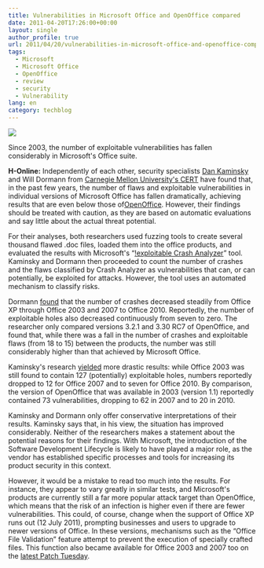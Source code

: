 ```yaml
---
title: Vulnerabilities in Microsoft Office and OpenOffice compared
date: 2011-04-20T17:26:00+00:00
layout: single
author_profile: true
url: 2011/04/20/vulnerabilities-in-microsoft-office-and-openoffice-compared/
tags:
  - Microsoft
  - Microsoft Office
  - OpenOffice
  - review
  - security
  - Vulnerability
lang: en
category: techblog
---
```

[![](http://4.bp.blogspot.com/-8bphAQzYH2c/Ta8PjkGhZ7I/AAAAAAAAD2k/Q3REh1T0Egk/s320/offvstar-347a355b3a38df50.png)](http://4.bp.blogspot.com/-8bphAQzYH2c/Ta8PjkGhZ7I/AAAAAAAAD2k/Q3REh1T0Egk/s1600/offvstar-347a355b3a38df50.png)

Since 2003, the number of exploitable vulnerabilities has fallen considerably in Microsoft's Office suite.

**H-Online:** Independently of each other, security specialists [Dan Kaminsky](http://dankaminsky.com/) and Will Dormann from [Carnegie Mellon University's CERT](https://www.cert.org/cert/) have found that, in the past few years, the number of flaws and exploitable vulnerabilities in individual versions of Microsoft Office has fallen dramatically, achieving results that are even below those of[OpenOffice](http://de.openoffice.org/). However, their findings should be treated with caution, as they are based on automatic evaluations and say little about the actual threat potential.

For their analyses, both researchers used fuzzing tools to create several thousand flawed .doc files, loaded them into the office products, and evaluated the results with Microsoft's “[!exploitable Crash Analyzer](http://msecdbg.codeplex.com/)” tool. Kaminsky and Dormann then proceeded to count the number of crashes and the flaws classified by Crash Analyzer as vulnerabilities that can, or can potentially, be exploited for attacks. However, the tool uses an automated mechanism to classify risks.

Dormann [found](https://www.cert.org/blogs/certcc/2011/04/office_shootout_microsoft_offi.html) that the number of crashes decreased steadily from Office XP through Office 2003 and 2007 to Office 2010. Reportedly, the number of exploitable holes also decreased continuously from seven to zero. The researcher only compared versions 3.2.1 and 3.30 RC7 of OpenOffice, and found that, while there was a fall in the number of crashes and exploitable flaws (from 18 to 15) between the products, the number was still considerably higher than that achieved by Microsoft Office.

Kaminsky's research [yielded](http://dankaminsky.com/2011/03/11/fuzzmark/) more drastic results: while Office 2003 was still found to contain 127 (potentially) exploitable holes, numbers reportedly dropped to 12 for Office 2007 and to seven for Office 2010. By comparison, the version of OpenOffice that was available in 2003 (version 1.1) reportedly contained 73 vulnerabilities, dropping to 62 in 2007 and to 20 in 2010.

Kaminsky and Dormann only offer conservative interpretations of their results. Kaminsky says that, in his view, the situation has improved considerably. Neither of the researchers makes a statement about the potential reasons for their findings. With Microsoft, the introduction of the Software Development Lifecycle is likely to have played a major role, as the vendor has established specific processes and tools for increasing its product security in this context.

However, it would be a mistake to read too much into the results. For instance, they appear to vary greatly in similar tests, and Microsoft's products are currently still a far more popular attack target than OpenOffice, which means that the risk of an infection is higher even if there are fewer vulnerabilities. This could, of course, change when the support of Office XP runs out (12 July 2011), prompting businesses and users to upgrade to newer versions of Office. In these versions, mechanisms such as the “Office File Validation” feature attempt to prevent the execution of specially crafted files. This function also became available for Office 2003 and 2007 too on the [latest Patch Tuesday](http://www.h-online.com/news/item/Microsoft-s-record-Patch-Tuesday-1226887.html).